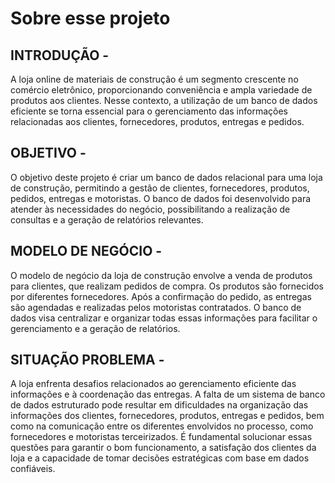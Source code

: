 # Sobre esse projeto
## INTRODUÇÃO -
A loja online de materiais de construção é um segmento crescente no comércio eletrônico,
proporcionando conveniência e ampla variedade de produtos aos clientes. Nesse contexto, a utilização de
um banco de dados eficiente se torna essencial para o gerenciamento das informações relacionadas aos
clientes, fornecedores, produtos, entregas e pedidos.

## OBJETIVO -
O objetivo deste projeto é criar um banco de dados relacional para uma loja de construção, permitindo a
gestão de clientes, fornecedores, produtos, pedidos, entregas e motoristas. O banco de dados foi
desenvolvido para atender às necessidades do negócio, possibilitando a realização de consultas e a
geração de relatórios relevantes.

## MODELO DE NEGÓCIO -
O modelo de negócio da loja de construção envolve a venda de produtos para clientes, que realizam
pedidos de compra. Os produtos são fornecidos por diferentes fornecedores. Após a confirmação do
pedido, as entregas são agendadas e realizadas pelos motoristas contratados. O banco de dados visa
centralizar e organizar todas essas informações para facilitar o gerenciamento e a geração de relatórios.

## SITUAÇÃO PROBLEMA -
A loja enfrenta desafios relacionados ao gerenciamento eficiente das informações e à coordenação das
entregas. A falta de um sistema de banco de dados estruturado pode resultar em dificuldades na
organização das informações dos clientes, fornecedores, produtos, entregas e pedidos, bem como na
comunicação entre os diferentes envolvidos no processo, como fornecedores e motoristas terceirizados. É
fundamental solucionar essas questões para garantir o bom funcionamento, a satisfação dos clientes da
loja e a capacidade de tomar decisões estratégicas com base em dados confiáveis.
